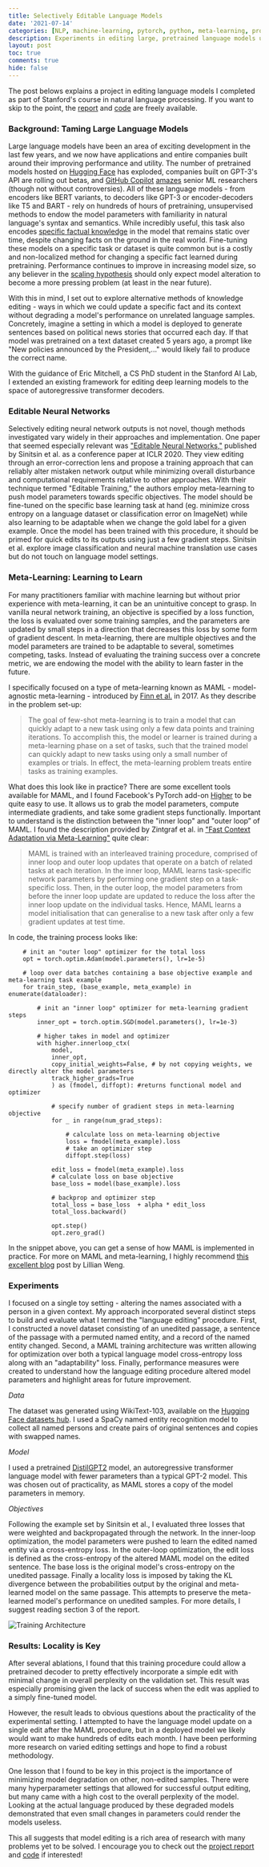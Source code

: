 ```yaml
---
title: Selectively Editable Language Models
date: '2021-07-14'
categories: [NLP, machine-learning, pytorch, python, meta-learning, projects]
description: Experiments in editing large, pretrained language models using meta-learning techniques
layout: post
toc: true
comments: true
hide: false
---
```



The post belows explains a project in editing language models I completed as part of Stanford's course in natural language processing. If you want to skip to the point, the [report](http://web.stanford.edu/class/cs224n/reports/final_reports/report032.pdf) and [code](https://github.com/spencerbraun/editable_nlp) are freely available.

### Background: Taming Large Language Models

Large language models have been an area of exciting development in the last few years, and we now have applications and entire companies built around their improving performance and utility. The number of pretrained models hosted on [Hugging Face](https://huggingface.co/models) has exploded, companies built on GPT-3's API are rolling out betas, and [GitHub Copilot](https://copilot.github.com/) [amazes](https://twitter.com/jeremyphoward/status/1417331228752023554?s=20) senior ML researchers (though not without controversies). All of these language models - from encoders like BERT variants, to decoders like GPT-3 or encoder-decoders like T5 and BART - rely on hundreds of hours of pretraining, unsupervised methods to endow the model parameters with familiarity in natural language's syntax and semantics. While incredibly useful, this task also encodes [specific factual knowledge](https://arxiv.org/pdf/2012.07805.pdf) in the model that remains static over time, despite changing facts on the ground in the real world. Fine-tuning these models on a specific task or dataset is quite common but is a costly and non-localized method for changing a specific fact learned during pretraining. Performance continues to improve in increasing model size, so any believer in the [scaling hypothesis](https://www.gwern.net/Scaling-hypothesis) should only expect model alteration to become a more pressing problem (at least in the near future).

With this in mind, I set out to explore alternative methods of knowledge editing - ways in which we could update a specific fact and its context without degrading a model's performance on unrelated language samples. Concretely, imagine a setting in which a model is deployed to generate sentences based on political news stories that occurred each day. If that model was pretrained on a text dataset created 5 years ago, a prompt like "New policies announced by the President,..." would likely fail to produce the correct name.

With the guidance of Eric Mitchell, a CS PhD student in the Stanford AI Lab, I extended an existing framework for editing deep learning models to the space of autoregressive transformer decoders.

### Editable Neural Networks

Selectively editing neural network outputs is not novel, though methods investigated vary widely in their approaches and implementation. One paper that seemed especially relevant was ["Editable Neural Networks,"](https://arxiv.org/pdf/2004.00345.pdf) published by Sinitsin et al. as a conference paper at ICLR 2020. They view editing through an error-correction lens and propose a training approach that can reliably alter mistaken network output while minimizing overall disturbance and computational requirements relative to other approaches. With their technique termed "Editable Training,” the authors employ meta-learning to push model parameters towards specific objectives. The model should be fine-tuned on the specific base learning task at hand (eg. minimize cross entropy on a language dataset or classification error on ImageNet) while also learning to be adaptable when we change the gold label for a given example. Once the model has been trained with this procedure, it should be primed for quick edits to its outputs using just a few gradient steps. Sinitsin et al. explore image classification and neural machine translation use cases but do not touch on language model settings.

### Meta-Learning: Learning to Learn

For many practitioners familiar with machine learning but without prior experience with meta-learning, it can be an unintuitive concept to grasp. In vanilla neural network training, an objective is specified by a loss function, the loss is evaluated over some training samples, and the parameters are updated by small steps in a direction that decreases this loss by some form of gradient descent. In meta-learning, there are multiple objectives and the model parameters are trained to be adaptable to several, sometimes competing, tasks. Instead of evaluating the training success over a concrete metric, we are endowing the model with the ability to learn faster in the future.

I specifically focused on a type of meta-learning known as MAML - model-agnostic meta-learning - introduced by [Finn et al.](https://arxiv.org/pdf/1703.03400.pdf) in 2017. As they describe in the problem set-up:


> The goal of few-shot meta-learning is to train a model that can quickly adapt to a new task using only a few data points and training iterations.  To accomplish this,  the model or learner  is  trained  during  a  meta-learning  phase  on  a  set of tasks, such that the trained model can quickly adapt to new tasks using only a small number of examples or trials. In effect, the meta-learning problem treats entire tasks as training examples.


What does this look like in practice? There are some excellent tools available for MAML, and I found Facebook's PyTorch add-on [Higher](https://github.com/facebookresearch/higher) to be quite easy to use. It allows us to grab the model parameters, compute intermediate gradients, and take some gradient steps functionally. Important to understand is the distinction between the "inner loop" and "outer loop” of MAML. I found the description provided by Zintgraf et al. in ["Fast Context Adaptation via Meta-Learning"](https://arxiv.org/pdf/1810.03642.pdf) quite clear:


> MAML is trained with an interleaved training procedure, comprised of inner loop and outer loop updates that operate on a batch of related tasks at each iteration. In the inner loop, MAML learns task-specific network parameters by performing one gradient step on a task-specific loss. Then, in the outer loop, the model parameters from before the inner loop update are updated to reduce the loss after the inner loop update on the individual tasks. Hence, MAML learns a model initialisation that can generalise to a new task after only a few gradient updates at test time.


In code, the training process looks like:

```{python eval=FALSE}
    # init an "outer loop" optimizer for the total loss
    opt = torch.optim.Adam(model.parameters(), lr=1e-5)

    # loop over data batches containing a base objective example and meta-learning task example
    for train_step, (base_example, meta_example) in enumerate(dataloader):

        # init an "inner loop" optimizer for meta-learning gradient steps
        inner_opt = torch.optim.SGD(model.parameters(), lr=1e-3)

        # higher takes in model and optimizer
        with higher.innerloop_ctx(
            model,
            inner_opt,
            copy_initial_weights=False, # by not copying weights, we directly alter the model parameters
            track_higher_grads=True
            ) as (fmodel, diffopt): #returns functional model and optimizer

            # specify number of gradient steps in meta-learning objective
            for _ in range(num_grad_steps):

                # calculate loss on meta-learning objective
                loss = fmodel(meta_example).loss
                # take an optimizer step
                diffopt.step(loss)

            edit_loss = fmodel(meta_example).loss
            # calculate loss on base objective
            base_loss = model(base_example).loss

            # backprop and optimizer step
            total_loss = base_loss  + alpha * edit_loss
            total_loss.backward()

            opt.step()
            opt.zero_grad()
```

In the snippet above, you can get a sense of how MAML is implemented in practice. For more on MAML and meta-learning, I highly recommend [this excellent blog](https://lilianweng.github.io/lil-log/2018/11/30/meta-learning.html) post by Lillian Weng.

### Experiments

I focused on a single toy setting - altering the names associated with a person in a given context. My approach incorporated several distinct steps to build and evaluate what I termed the "language editing” procedure. First, I constructed a novel dataset consisting of an unedited passage, a sentence of the passage with a permuted named entity, and a record of the named entity changed. Second, a MAML training architecture was written allowing for optimization over both a typical language model cross-entropy loss along with an "adaptability" loss. Finally, performance measures were created to understand how the language editing procedure altered model parameters and highlight areas for future improvement.

*Data*

The dataset was generated using WikiText-103, available on the [Hugging Face datasets hub](https://huggingface.co/datasets/wikitext). I used a SpaCy named entity recognition model to collect all named persons and create pairs of original sentences and copies with swapped names.

*Model*

I used a pretrained [DistilGPT2](https://huggingface.co/distilgpt2) model, an autoregressive transformer language model with fewer parameters than a typical GPT-2 model. This was chosen out of practicality, as MAML stores a copy of the model parameters in memory.

*Objectives*

Following the example set by Sinitsin et al., I evaluated three losses that were weighted and backpropagated through the network. In the inner-loop optimization, the model parameters were pushed to learn the edited named entity via a cross-entropy loss. In the outer-loop optimization, the edit loss is defined as the cross-entropy of the altered MAML model on the edited sentence. The base loss is the original model's cross-entropy on the unedited passage. Finally a locality loss is imposed by taking the KL divergence between the probabilities output by the original and meta-learned model on the same passage. This attempts to preserve the meta-learned model's performance on unedited samples. For more details, I suggest reading section 3 of the report.

![Training Architecture](/img/editable_diag_paper.png)

### Results: Locality is Key

After several ablations, I found that this training procedure could allow a pretrained decoder to pretty effectively incorporate a simple edit with minimal change in overall perplexity on the validation set. This result was especially promising given the lack of success when the edit was applied to a simply fine-tuned model.

However, the result leads to obvious questions about the practicality of the experimental setting. I attempted to have the language model update on a single edit after the MAML procedure, but in a deployed model we likely would want to make hundreds of edits each month. I have been performing more research on varied editing settings and hope to find a robust methodology.

One lesson that I found to be key in this project is the importance of minimizing model degradation on other, non-edited samples. There were many hyperparameter settings that allowed for successful output editing, but many came with a high cost to the overall perplexity of the model. Looking at the actual language produced by these degraded models demonstrated that even small changes in parameters could render the models useless.

This all suggests that model editing is a rich area of research with many problems yet to be solved. I encourage you to check out the [project report](http://web.stanford.edu/class/cs224n/reports/final_reports/report032.pdf) and [code](https://github.com/spencerbraun/editable_nlp) if interested!




